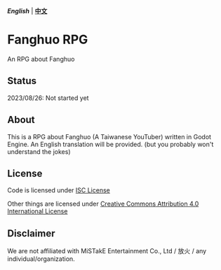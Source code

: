 _**English**_ | [**中文**](./README.md)

# Fanghuo RPG

An RPG about Fanghuo

## Status

2023/08/26: Not started yet

## About

This is a RPG about Fanghuo (A Taiwanese YouTuber) written in Godot Engine. An English translation will be provided. (but you probably won't understand the jokes)

## License

Code is licensed under [ISC License](./LICENSE-CODE)

Other things are licensed under [Creative Commons Attribution 4.0 International License](./LICENSE)

## Disclaimer

We are not affiliated with MiSTakE Entertainment Co., Ltd / 放火 / any individual/organization.
